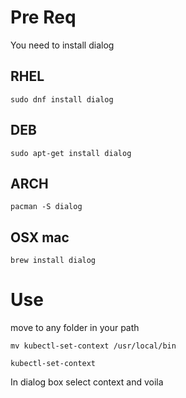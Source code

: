 # Pre Req

You need to install dialog 

## RHEL
```shell
sudo dnf install dialog
```
## DEB
```shell
sudo apt-get install dialog
```
## ARCH
```shell
pacman -S dialog
```
## OSX mac
```shell
brew install dialog
```

# Use

move to any folder in your path
```shell
mv kubectl-set-context /usr/local/bin
```


```shell
kubectl-set-context
```

In dialog box select context and voila
